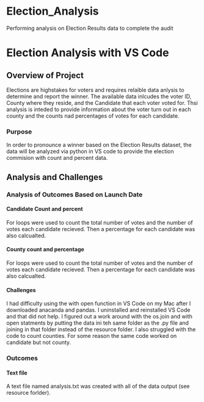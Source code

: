 # Election_Analysis
Performing analysis on Election Results data to complete the audit
# Election Analysis with VS Code

## Overview of Project
Elections are highstakes for voters and requires relaible data anlysis to determine and report the winner. The available data inlcudes the voter ID, County where they reside, and the Candidate that each voter voted for. Thsi analysis is inteded to provide information about the voter turn out in each county and the counts nad percentages of votes for each candidate. 

### Purpose
In order to pronounce a winner based on the Election Results dataset, the data will be analyzed via python in VS code to provide the election commision with count and percent data. 

## Analysis and Challenges

### Analysis of Outcomes Based on Launch Date
#### Candidate Count and percent
For loops were used to count the total number of votes and the number of votes each candidate recieved. Then a percentage for each candidate was also calcualted.

#### County count and percentage
For loops were used to count the total number of votes and the number of votes each candidate recieved. Then a percentage for each candidate was also calcualted.

#### Challenges
I had difficulty using the with open function in VS Code on my Mac after I downloaded anacanda and pandas. I uninstalled and reinstalled VS Code and that did not help. I figured out a work around with the os.join and with open statments by putting the data ini teh same folder as the .py file and joining in that folder instead of the resource folder. 
I also struggled with the code to count counties. For some reason the same code worked on candidate but not county. 



### Outcomes
#### Text file
A text file named analysis.txt was created with all of the data output (see resource forlder). 
